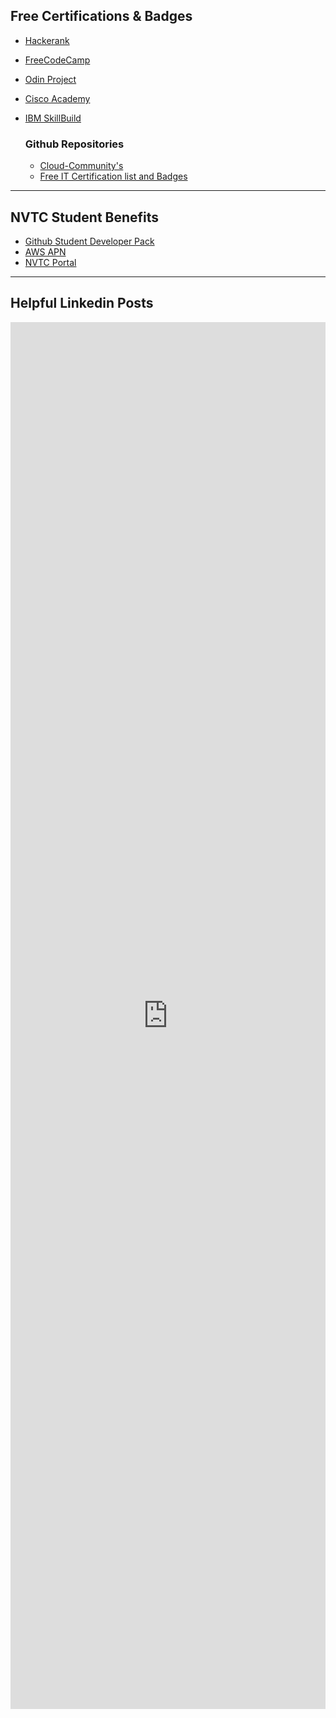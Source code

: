 ## Free Certifications & Badges

- [Hackerank](https://www.hackerrank.com/)
- [FreeCodeCamp](https://www.freecodecamp.org/)
- [Odin Project](https://www.theodinproject.com/paths)
- [Cisco Academy](https://www.netacad.com/)
- [IBM SkillBuild](https://skillsbuild.org/log-in)

  ### Github Repositories
    - [Cloud-Community's](https://github.com/cloudcommunity/Free-Certifications)
    - [Free IT Certification list and Badges](https://github.com/surajbhan-3/Free-IT-Certification-and-badges_list)

---

## NVTC Student Benefits

- [Github Student Developer Pack](https://education.github.com/globalcampus/student)
- [AWS APN](https://partnercentral.awspartner.com/)
- [NVTC Portal](https://nasservocational.sharepoint.com/sites/AcademicTeam/SitePages/NVTC-Students%27-Portal.aspx)

---
## Helpful Linkedin Posts

<div style="display: flex; justify-content: center;">
    <iframe src="https://www.linkedin.com/embed/feed/update/urn:li:share:7149491126482210817" height="2219" width="504" frameborder="0" allowfullscreen="" title="Embedded post"></iframe>
</div>




